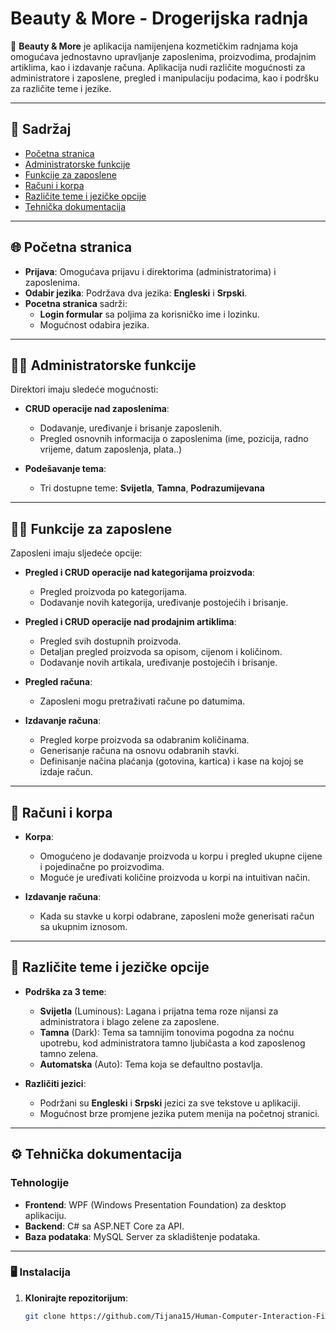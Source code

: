 # Beauty & More - Drogerijska radnja

🌸 **Beauty & More** je aplikacija namijenjena kozmetičkim radnjama koja omogućava jednostavno upravljanje zaposlenima, proizvodima, prodajnim artiklima, kao i izdavanje računa. Aplikacija nudi različite mogućnosti za administratore i zaposlene, pregled i manipulaciju podacima, kao i podršku za različite teme i jezike.

---

## 📑 Sadržaj

- [Početna stranica](#početna-stranica)
- [Administratorske funkcije](#administratorske-funkcije)
- [Funkcije za zaposlene](#funkcije-za-zaposlene)
- [Računi i korpa](#računi-i-korpa)
- [Različite teme i jezičke opcije](#višekratne-teme-i-jezičke-opcije)
- [Tehnička dokumentacija](#tehnička-dokumentacija)

---

## 🌐 Početna stranica

- **Prijava**: Omogućava prijavu i direktorima (administratorima) i zaposlenima.
- **Odabir jezika**: Podržava dva jezika: **Engleski** i **Srpski**.
- **Pocetna stranica** sadrži:
  - **Login formular** sa poljima za korisničko ime i lozinku.
  - Mogućnost odabira jezika.

---

## 👩‍💼 Administratorske funkcije

Direktori imaju sledeće mogućnosti:

- **CRUD operacije nad zaposlenima**:
  - Dodavanje, uređivanje i brisanje zaposlenih.
  - Pregled osnovnih informacija o zaposlenima (ime, pozicija, radno vrijeme, datum zaposlenja, plata..)
  
- **Podešavanje tema**:
  - Tri dostupne teme: **Svijetla**, **Tamna**, **Podrazumijevana**
  
  
---

## 👨‍💼 Funkcije za zaposlene

Zaposleni imaju sljedeće opcije:

- **Pregled i CRUD operacije nad kategorijama proizvoda**:
  - Pregled proizvoda po kategorijama.
  - Dodavanje novih kategorija, uređivanje postojećih i brisanje.
  
- **Pregled i CRUD operacije nad prodajnim artiklima**:
  - Pregled svih dostupnih proizvoda.
  - Detaljan pregled proizvoda sa opisom, cijenom i količinom.
  - Dodavanje novih artikala, uređivanje postojećih i brisanje.
  
- **Pregled računa**:
  - Zaposleni mogu pretraživati račune po datumima.
  
- **Izdavanje računa**:
  - Pregled korpe proizvoda sa odabranim količinama.
  - Generisanje računa na osnovu odabranih stavki.
  - Definisanje načina plaćanja (gotovina, kartica) i kase na kojoj se izdaje račun.

---

## 🛒 Računi i korpa

- **Korpa**:
  - Omogućeno je dodavanje proizvoda u korpu i pregled  ukupne cijene i pojedinačne po proizvodima.
  - Moguće je uređivati količine proizvoda u korpi na intuitivan način.

- **Izdavanje računa**:
  - Kada su stavke u korpi odabrane, zaposleni može generisati račun sa ukupnim iznosom.

---

## 🎨 Različite teme i jezičke opcije

- **Podrška za 3 teme**: 
  - **Svijetla** (Luminous): Lagana i prijatna tema roze nijansi za administratora i blago zelene za zaposlene.
  - **Tamna** (Dark): Tema sa tamnijim tonovima pogodna za noćnu upotrebu, kod administratora tamno ljubičasta a kod zaposlenog tamno zelena.
  - **Automatska** (Auto): Tema koja se defaultno postavlja.

- **Različiti jezici**: 
  - Podržani su **Engleski** i **Srpski** jezici za sve tekstove u aplikaciji.
  - Mogućnost brze promjene jezika putem menija na početnoj stranici.

---

## ⚙️ Tehnička dokumentacija

### Tehnologije

- **Frontend**: WPF (Windows Presentation Foundation) za desktop aplikaciju.
- **Backend**: C# sa ASP.NET Core za API.
- **Baza podataka**: MySQL Server za skladištenje podataka.

---

### 🖥️ Instalacija

1. **Klonirajte repozitorijum**:
   ```bash
   git clone https://github.com/Tijana15/Human-Computer-Interaction-First.git
